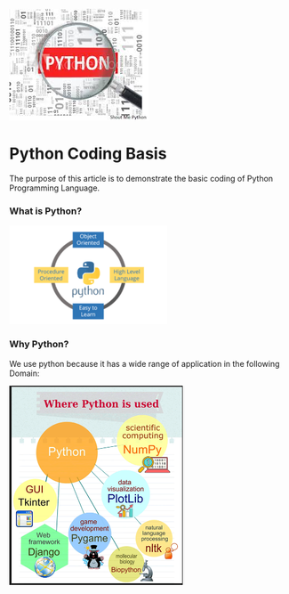 ![python](/images/python11.jpg)
# Python Coding Basis
The purpose of this article is to demonstrate the basic coding of Python Programming Language.
### What is Python?
![python](/python3.png)

### Why Python?
We use python because it has a wide range of application in the following Domain:

![python](images/usesofpython.png)


